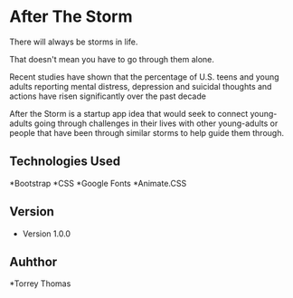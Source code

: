 # After The Storm

There will always be storms in life.

That doesn't mean you have to go through them alone.

Recent studies have shown that the percentage of U.S. teens and young adults reporting mental distress, depression and suicidal thoughts and actions have risen significantly over the past decade

After the Storm is a startup app idea that would seek to connect young-adults going through challenges in their lives with other young-adults or people that have been through similar storms to help guide them through.


## Technologies Used

*Bootstrap
*CSS
*Google Fonts
*Animate.CSS

## Version
* Version 1.0.0

## Auhthor
*Torrey Thomas
